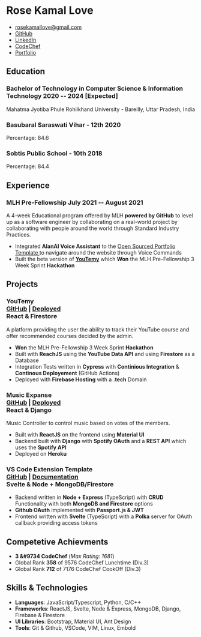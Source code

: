 # Rose Kamal Love

- <rosekamallove@gmail.com>
- [GitHub](https://github.com/rosekamallove)
- [LinkedIn](https://www.linkedin.com/in/rose-kamal-love-1146141b0/)
- [CodeChef](https://codechef.com/users/rosekamallove)
- [Portfolio](https://rosekamallove.github.io)
<!--- [CodeForces](https://codeforces.com/profile/rosekamallove)-->


## Education
### <span class="ed-heading">Bachelor of Technology in Computer Science & Information Technology </span > <span class="technologies">2020 -- 2024 [Expected]</span>
Mahatma Jyotiba Phule Rohilkhand University - Bareilly, Uttar Pradesh, India
### <span class="ed-heading">Basubaral Saraswati Vihar - 12th <!-- <div class="marks"> Percentage: 84.6</div>--> </span > <span class="technologies">2020</span>
Percentage: 84.6
### <span class="ed-heading">Sobtis Public School - 10th <!--<div class="marks"> Percentage: 84.4 </div> --></span> <span class="technologies">2018</span>
Percentage: 84.4


## Experience
### <span>MLH Pre-Fellowship</span> <span class="technologies">July 2021 -- August 2021</span>

A 4-week Educational program offered by MLH **powered by GitHub** to level up as a software engineer by collaborating
on a real-world project by collaborating with people around the world through Standard Industry Practices. 

 - Integrated **AlanAI Voice Assistant** to the [Open Sourced Portfolio Template ](https://github.com/rosekamallove/Portfolio-MLH) to navigate around the website
   through Voice Commands
 - Built the beta version of **[YouTemy](https://github.com/rosekamallove/youtemy)** which **Won** the MLH Pre-Fellowship 3 Week Sprint **Hackathon**

## Projects

### <span class="project-heading">YouTemy <div class="link">[GitHub](https://github.com/rosekamallove/youtemy) | [Deployed](https://youtemy.tech)</div></span> <span class="technologies">React & Firestore</span>
A platform providing the user the ability to track their YouTube course and offer recommended courses decided by the
admin. 

   - **Won** the MLH Pre-Fellowship 3 Week Sprint **Hackathon**
   - Built with **ReachJS** using the **YouTube Data API** and using **Firestore** as a Database
   - Integration Tests written in **Cypress** with **Continious Integration** & **Continous Deployement** (GitHub Actions)
   - Deployed with **Firebase Hosting** with a **.tech** Domain


### <span class="project-heading">Music Expanse<div class="link">[GitHub](https://github.com/rosekamallove/music-expanse) | [Deployed](https://music-expanse.herokuapp.com)</div></span> <span class="technologies">React & Django</span>
Music Controller to control music based on votes of the members.

   - Built with **ReactJS** on the frontend using **Material UI**
   - Backend built with **Django** with **Spotify OAuth** and a **REST API** which uses the **Spotify API**
   - Deployed on **Heroku**

### <span class="project-heading">VS Code Extension Template<div class="link">[GitHub](https://github.com/rosekamallove/vscode-extension-template) | [Documentation](https://rosekamallove.github.io/vscode-extension-template)</div></span> <span class="technologies">Svelte & Node + MongoDB/Firestore</span>

   - Backend written in **Node + Express** (TypeScript) with **CRUD** Functionality with both **MongoDB and Firestore** options
   - **Github OAuth** implemented with **Passport.js & JWT**
   - Frontend written with **Svelte** (TypeScript) with a **Polka** server for OAuth callback providing access tokens

## Competetive Achievments
- **3 &#9734 CodeChef** (_Max Rating: 1681_)
- Global Rank **358** of 9576 CodeChef Lunchtime (Div.3)
- Global Rank **712** of 7176 CodeChef CookOff (Div.3)

## Skills & Technologies
 - **Languages**: JavaScript/Typescript, Python, C/C++
 - **Frameworks**: ReactJS, Svelte, Node & Express, MongoDB, Django, Firebase & Firestore
 - **UI Libraries**: Bootstrap, Material UI, Ant Design
 - **Tools**: Git & Github, VSCode, VIM, Linux, Embold

